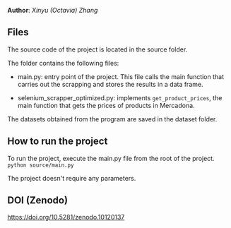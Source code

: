 **Author**: *Xinyu (Octavia) Zhang*

## Files
The source code of the project is located in the source folder.

The folder contains the following files: 

* main.py: entry point of the project. This file calls the main function that carries out the scrapping and stores the results in a data frame. 

* selenium_scrapper_optimized.py: implements `get_product_prices`, the main function that gets the prices of products in Mercadona. 

The datasets obtained from the program are saved in the dataset folder.

## How to run the project
To run the project, execute the main.py file from the root of the project. 
`python source/main.py`

The project doesn't require any parameters. 

## DOI (Zenodo)
https://doi.org/10.5281/zenodo.10120137
